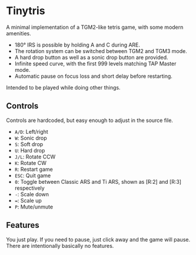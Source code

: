 # Tinytris

A minimal implementation of a TGM2-like tetris game, with some modern amenities.

- 180° IRS is possible by holding A and C during ARE.
- The rotation system can be switched between TGM2 and TGM3 mode.
- A hard drop button as well as a sonic drop button are provided.
- Infinite speed curve, with the first 999 levels matching TAP Master mode.
- Automatic pause on focus loss and short delay before restarting.

Intended to be played while doing other things.

## Controls

Controls are hardcoded, but easy enough to adjust in the source file.

- `A/D`: Left/right
- `W`: Sonic drop
- `S`: Soft drop
- `U`: Hard drop
- `J/L`: Rotate CCW
- `K`: Rotate CW
- `R`: Restart game
- `ESC`: Quit game
- `0`: Toggle between Classic ARS and Ti ARS, shown as [R:2] and [R:3] respectively
- `-`: Scale down
- `=`: Scale up
- `P`: Mute/unmute

## Features

You just play. If you need to pause, just click away and the game will pause. There are intentionally basically no features.